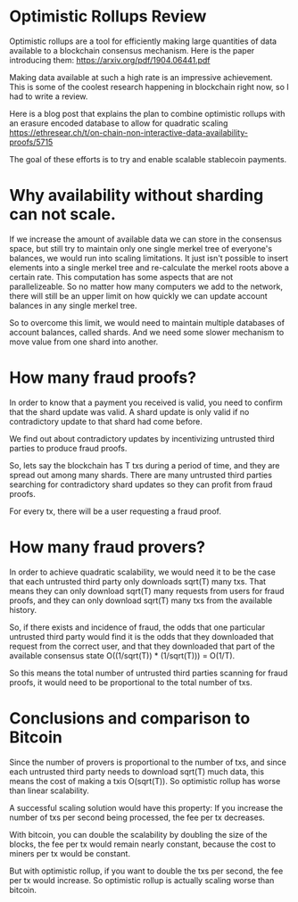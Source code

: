 Optimistic Rollups Review
===========

Optimistic rollups are a tool for efficiently making large quantities of data available to a blockchain consensus mechanism. Here is the paper introducing them: https://arxiv.org/pdf/1904.06441.pdf

Making data available at such a high rate is an impressive achievement. This is some of the coolest research happening in blockchain right now, so I had to write a review.

Here is a blog post that explains the plan to combine optimistic rollups with an erasure encoded database to allow for quadratic scaling https://ethresear.ch/t/on-chain-non-interactive-data-availability-proofs/5715

The goal of these efforts is to try and enable scalable stablecoin payments.

Why availability without sharding can not scale.
===========

If we increase the amount of available data we can store in the consensus space, but still try to maintain only one single merkel tree of everyone's balances, we would run into scaling limitations.
It just isn't possible to insert elements into a single merkel tree and re-calculate the merkel roots above a certain rate. This computation has some aspects that are not parallelizeable.
So no matter how many computers we add to the network, there will still be an upper limit on how quickly we can update account balances in any single merkel tree.

So to overcome this limit, we would need to maintain multiple databases of account balances, called shards. And we need some slower mechanism to move value from one shard into another.

How many fraud proofs?
==========

In order to know that a payment you received is valid, you need to confirm that the shard update was valid.
A shard update is only valid if no contradictory update to that shard had come before.

We find out about contradictory updates by incentivizing untrusted third parties to produce fraud proofs.

So, lets say the blockchain has T txs during a period of time, and they are spread out among many shards.
There are many untrusted third parties searching for contradictory shard updates so they can profit from fraud proofs.

For every tx, there will be a user requesting a fraud proof.

How many fraud provers?
==========

In order to achieve quadratic scalability, we would need it to be the case that each untrusted third party only downloads sqrt(T) many txs.
That means they can only download sqrt(T) many requests from users for fraud proofs, and they can only download sqrt(T) many txs from the available history.

So, if there exists and incidence of fraud, the odds that one particular untrusted third party would find it is the odds that they downloaded that request from the correct user, and that they downloaded that part of the available consensus state O((1/sqrt(T)) * (1/sqrt(T))) = O(1/T).

So this means the total number of untrusted third parties scanning for fraud proofs, it would need to be proportional to the total number of txs.

Conclusions and comparison to Bitcoin
=============

Since the number of provers is proportional to the number of txs, and since each untrusted third party needs to download sqrt(T) much data, this means the cost of making a txis O(sqrt(T)).
So optimistic rollup has worse than linear scalability.


A successful scaling solution would have this property: If you increase the number of txs per second being processed, the fee per tx decreases.

With bitcoin, you can double the scalability by doubling the size of the blocks, the fee per tx would remain nearly constant, because the cost to miners per tx would be constant.

But with optimistic rollup, if you want to double the txs per second, the fee per tx would increase. So optimistic rollup is actually scaling worse than bitcoin.

